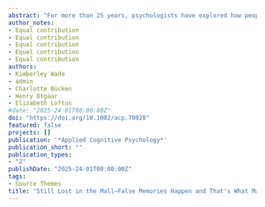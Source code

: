 ```yaml
---
abstract: "For more than 25 years, psychologists have explored how people can develop rich false memories. Murphy et al. (2023) replicated the original “lost in the mall” study (Loftus and Pickrell 1995), demonstrating that 35% of participants developed false beliefs or memories. Andrews and Brewin (in press) reanalyzed Murphy et al.'s data, concluding that participants who developed false memories reported 25% of the suggested details and 50% of their reports were potentially real memories. Based on this, Andrews and Brewin posited that only 4% of Murphy et al.'s participants developed false memories. We take issue with Andrews and Brewin's conclusions. Given human memory is reconstructive, we should expect participants' reports to contain remnants of accurate memories, self or schematic knowledge, or speculation. Moreover, even low false memory rates can be practically important. What matters is that suggestive influences can lead to substantial memory distortions and even plant new events that had not occurred."
author_notes:
- Equal contribution
- Equal contribution
- Equal contribution
- Equal contribution
- Equal contribution
authors:
- Kimberley Wade
- admin
- Charlotte Bücken
- Henry Otgaar
- Elizabeth Loftus
#date: "2025-24-01T00:00:00Z"
doi: "https://doi.org/10.1002/acp.70028"
featured: false
projects: []
publication: '*Applied Cognitive Psychology*'
publication_short: ""
publication_types:
- "2"
publishDate: "2025-24-01T00:00:00Z"
tags:
- Source Themes
title: "Still Lost in the Mall—False Memories Happen and That's What Matters"
---
```




